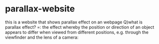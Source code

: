 # parallax-website
this is a website that shows parallax effect on an webpage
Q)what is parallax effect?
=: the effect whereby the position or direction of an object appears to differ when viewed from different positions, e.g. through the viewfinder and the lens of a camera:
